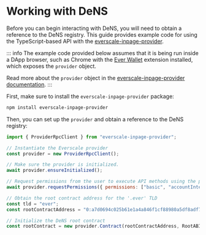 # Working with DeNS

Before you can begin interacting with DeNS, you will need to obtain a reference to the DeNS registry. This guide provides example code for using the TypeScript-based API with the [everscale-inpage-provider](https://www.npmjs.com/package/everscale-inpage-provider).

::: info
The example code provided below assumes that it is being run inside a DApp browser, such as Chrome with the [Ever Wallet](https://everwallet.net) extension installed, which exposes the `provider` object.

Read more about the `provider` object in the [everscale-inpage-provider documentation](https://docs.broxus.com/).
:::

First, make sure to install the `everscale-inpage-provider` package:

```bash
npm install everscale-inpage-provider
```

Then, you can set up the `provider` and obtain a reference to the DeNS registry:

```javascript
import { ProviderRpcClient } from "everscale-inpage-provider";

// Instantiate the Everscale provider
const provider = new ProviderRpcClient();

// Make sure the provider is initialized.
await provider.ensureInitialized();

// Request permissions from the user to execute API methods using the provider.
await provider.requestPermissions({ permissions: ["basic", "accountInteraction"] });

// Obtain the root contract address for the '.ever' TLD
const tld = "ever";
const rootContractAddress = "0:a7d0694c025b61e1a4a846f1cf88980a5df8adf737d17ac58e35bf172c9fca29";

// Initialize the DeNS root contract
const rootContract = new provider.Contract(rootContractAddress, RootABI);
```
